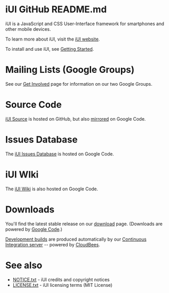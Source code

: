 iUI GitHub README.md
====================

iUI is a JavaScript and CSS User-Interface framework for smartphones and other mobile devices.
   
To learn more about iUI, visit the [iUI website](http://www.iui-js.org).

To install and use iUI, see [Getting Started](http://www.iui-js.org/documentation/latest/getting-started.html).

Mailing Lists (Google Groups)
=============================
See our [Get Involved](http://www.iui-js.org/get-involved) page for information on our two Google Groups.

          
Source Code
===========
[iUI Source](https://github.com/iui/iUI) is hosted on GitHub, but also [mirrored](https://code.google.com/p/iui/source/browse/) on Google Code.

Issues Database
===============
The [iUI Issues Database](https://code.google.com/p/iui/issues/list) is hosted on Google Code.

iUI WIki
========
The [iUI Wiki](https://code.google.com/p/iui/w/list) is also hosted on Google Code.

Downloads
=========
You'll find the latest stable release on our [download](http://www.iui-js.org/download) page. (Downloads are powered by [Google Code](https://code.google.com/p/iui/downloads/list).)

[Development builds](https://cmt.ci.cloudbees.com/job/iUI/) are produced automatically by our [Continuous Integration server](https://cmt.ci.cloudbees.com) -- powered by [CloudBees](http://www.cloudbees.com/).

See also
========
* [NOTICE.txt](https://github.com/iui/iUI/blob/master/NOTICE.txt)  - iUI credits and copyright notices
* [LICENSE.txt](https://github.com/iui/iUI/blob/master/LICENSE.txt) - iUI licensing terms (MIT License)

